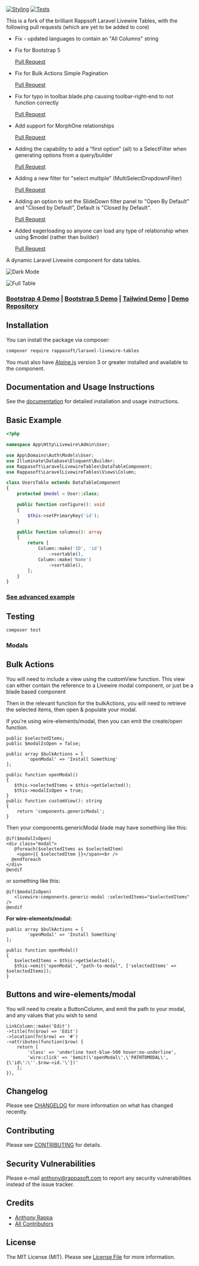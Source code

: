 [![Styling](https://github.com/LowerRockLabs/laravel-livewire-tables/actions/workflows/php-cs-fixer.yml/badge.svg)](https://github.com/LowerRockLabs/laravel-livewire-tables/actions/workflows/php-cs-fixer.yml)
[![Tests](https://github.com/LowerRockLabs/laravel-livewire-tables/actions/workflows/run-tests.yml/badge.svg)](https://github.com/LowerRockLabs/laravel-livewire-tables/actions/workflows/run-tests.yml)

This is a fork of the brilliant Rappsoft Laravel Livewire Tables, with the following pull requests (which are yet to be added to core)

* Fix - updated languages to contain an "All Columns" string
* Fix for Bootstrap 5
  
  [Pull Request](https://github.com/rappasoft/laravel-livewire-tables/pull/994)
* Fix for Bulk Actions Simple Pagination 
 
  [Pull Request](https://github.com/rappasoft/laravel-livewire-tables/pull/1015)
* Fix for typo in toolbar.blade.php causing toolbar-right-end to not function correctly 
 
  [Pull Request](https://github.com/rappasoft/laravel-livewire-tables/pull/1015)
* Add support for MorphOne relationships
  
  [Pull Request](https://github.com/rappasoft/laravel-livewire-tables/pull/844)
* Adding the capability to add a "first option" (all) to a SelectFilter when generating options from a query/builder 
 
  [Pull Request](https://github.com/rappasoft/laravel-livewire-tables/pull/1016)
* Adding a new filter for "select multiple" (MultiSelectDropdownFilter) 

  [Pull Request](https://github.com/rappasoft/laravel-livewire-tables/pull/1011)
* Adding an option to set the SlideDown filter panel to "Open By Default" and "Closed by Default", Default is "Closed by Default". 
 
  [Pull Request](https://github.com/rappasoft/laravel-livewire-tables/pull/1017)
* Added eagerloading so anyone can load any type of relationship when using $model (rather than builder) 

  [Pull Request](https://github.com/rappasoft/laravel-livewire-tables/pull/943)


A dynamic Laravel Livewire component for data tables.

![Dark Mode](https://imgur.com/QoEdC7n.png)

![Full Table](https://i.imgur.com/2kfibjR.png)

### [Bootstrap 4 Demo](https://tables.laravel-boilerplate.com/bootstrap-4) | [Bootstrap 5 Demo](https://tables.laravel-boilerplate.com/bootstrap-5) | [Tailwind Demo](https://tables.laravel-boilerplate.com/tailwind) | [Demo Repository](https://github.com/rappasoft/laravel-livewire-tables-demo)

## Installation

You can install the package via composer:

``` bash
composer require rappasoft/laravel-livewire-tables
```

You must also have [Alpine.js](https://alpinejs.dev) version 3 or greater installed and available to the component.

## Documentation and Usage Instructions

See the [documentation](https://rappasoft.com/docs/laravel-livewire-tables) for detailed installation and usage instructions.

## Basic Example

```php
<?php

namespace App\Http\Livewire\Admin\User;

use App\Domains\Auth\Models\User;
use Illuminate\Database\Eloquent\Builder;
use Rappasoft\LaravelLivewireTables\DataTableComponent;
use Rappasoft\LaravelLivewireTables\Views\Column;

class UsersTable extends DataTableComponent
{
    protected $model = User::class;

    public function configure(): void
    {
        $this->setPrimaryKey('id');
    }

    public function columns(): array
    {
        return [
            Column::make('ID', 'id')
                ->sortable(),
            Column::make('Name')
                ->sortable(),
        ];
    }
}

```

### [See advanced example](https://rappasoft.com/docs/laravel-livewire-tables/v2/examples/advanced-example)

## Testing

```bash
composer test
```

### Modals

## Bulk Actions
You will need to include a view using the customView function.  This view can either contain the reference to a Livewire modal component, or just be a blade based component

Then in the relevant function for the bulkActions, you will need to retrieve the selected items, then open & populate your modal.

If you're using wire-elements/modal, then you can emit the create/open function.

```
public $selectedItems;
public $modalIsOpen = false;

public array $bulkActions = [
        'openModal' => 'Install Something'
];

public function openModal()
{
   $this->selectedItems = $this->getSelected();
   $this->modalIsOpen = true;
}
public function customView(): string
{
    return 'components.genericModal';
}
```
Then your components.genericModal blade may have something like this:
```
@if($modalIsOpen)
<div class="modal">
   @foreach($selectedItems as $selectedItem)
    <span>{{ $selectedItem }}</span><br />
  @endforeach
</div>
@endif
```
or something like this:
```
@if($modalIsOpen)
   <livewire:components.generic-modal :selectedItems="$selectedItems" />
@endif
```

**For wire-elements/modal:**
```
public array $bulkActions = [
        'openModal' => 'Install Something'
];

public function openModal()
{
   $selectedItems = $this->getSelected();
   $this->emit('openModal', "path-to-modal", ['selectedItems' => $selectedItems]);
}
```
## Buttons and wire-elements/modal
You will need to create a ButtonColumn, and emit the path to your modal, and any values that you wish to send
```
LinkColumn::make('Edit')
->title(fn($row) => 'Edit')
->location(fn($row) => '#')
->attributes(function($row) {
    return [
        'class' => 'underline text-blue-500 hover:no-underline',
        'wire:click' => '$emit(\'openModal\',\'PATHTOMODAL\', {\'id\':\''.$row->id.'\'})'
    ];
}),
```

## Changelog

Please see [CHANGELOG](CHANGELOG.md) for more information on what has changed recently.

## Contributing

Please see [CONTRIBUTING](.github/CONTRIBUTING.md) for details.

## Security Vulnerabilities

Please e-mail anthony@rappasoft.com to report any security vulnerabilities instead of the issue tracker.

## Credits

- [Anthony Rappa](https://github.com/rappasoft)
- [All Contributors](../../contributors)

## License

The MIT License (MIT). Please see [License File](LICENSE.md) for more information.
